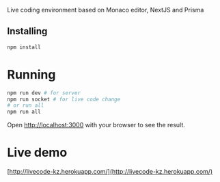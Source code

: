 Live coding environment based on Monaco editor, NextJS and Prisma

## Installing

```bash
npm install
```

# Running
```bash
npm run dev # for server
npm run socket # for live code change
# or run all
npm run all
```


Open [http://localhost:3000](http://localhost:3000) with your browser to see the result.

# Live demo

[http://livecode-kz.herokuapp.com/](http://livecode-kz.herokuapp.com/)
